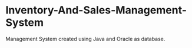 # Inventory-And-Sales-Management-System
Management System created using Java and Oracle as database.
